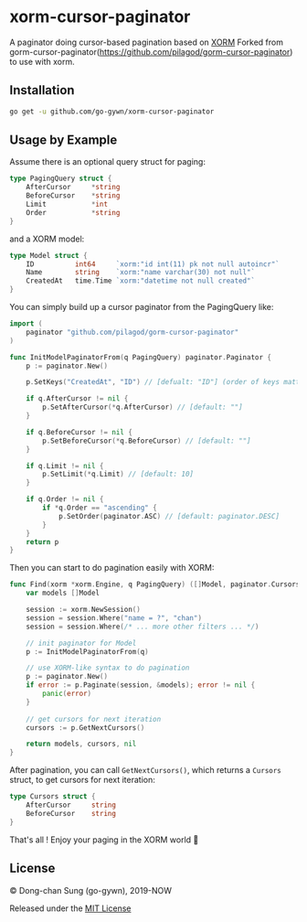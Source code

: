 xorm-cursor-paginator
=====================

A paginator doing cursor-based pagination based on [XORM](http://xorm.io)
Forked from gorm-cursor-paginator(https://github.com/pilagod/gorm-cursor-paginator) to use with xorm.

Installation
------------

```sh
go get -u github.com/go-gywn/xorm-cursor-paginator
```

Usage by Example
----------------

Assume there is an optional query struct for paging:

```go
type PagingQuery struct {
    AfterCursor     *string
    BeforeCursor    *string
    Limit           *int
    Order           *string
}
```

and a XORM model:

```go
type Model struct {
    ID          int64     `xorm:"id int(11) pk not null autoincr"`
    Name        string    `xorm:"name varchar(30) not null"`
    CreatedAt   time.Time `xorm:"datetime not null created"`
}
```

You can simply build up a cursor paginator from the PagingQuery like:

```go
import (
    paginator "github.com/pilagod/gorm-cursor-paginator"
)

func InitModelPaginatorFrom(q PagingQuery) paginator.Paginator {
    p := paginator.New()

    p.SetKeys("CreatedAt", "ID") // [defualt: "ID"] (order of keys matters)

    if q.AfterCursor != nil {
        p.SetAfterCursor(*q.AfterCursor) // [default: ""]
    }

    if q.BeforeCursor != nil {
        p.SetBeforeCursor(*q.BeforeCursor) // [default: ""]
    }

    if q.Limit != nil {
        p.SetLimit(*q.Limit) // [default: 10]
    }

    if q.Order != nil {
        if *q.Order == "ascending" {
            p.SetOrder(paginator.ASC) // [default: paginator.DESC]
        }
    }
    return p
}
```

Then you can start to do pagination easily with XORM:

```go
func Find(xorm *xorm.Engine, q PagingQuery) ([]Model, paginator.Cursors, error) {
    var models []Model

    session := xorm.NewSession()
    session = session.Where("name = ?", "chan")
    session = session.Where(/* ... more other filters ... */)

    // init paginator for Model
    p := InitModelPaginatorFrom(q)

    // use XORM-like syntax to do pagination
	p := paginator.New()
	if error := p.Paginate(session, &models); error != nil {
		panic(error)
	}
    
    // get cursors for next iteration
    cursors := p.GetNextCursors()

    return models, cursors, nil
}
```

After pagination, you can call `GetNextCursors()`, which returns a `Cursors` struct, to get cursors for next iteration:

```go
type Cursors struct {
    AfterCursor     string
    BeforeCursor    string
}
```

That's all ! Enjoy your paging in the XORM world :tada:

License
-------
© Dong-chan Sung (go-gywn), 2019-NOW

Released under the [MIT License](https://github.com/go-gywn/xorm-cursor-paginator/blob/master/LICENSE)
